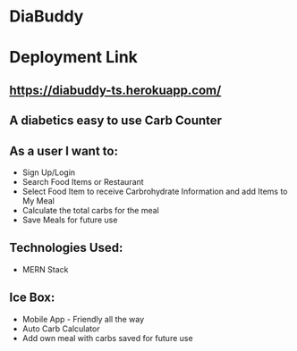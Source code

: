 # DiaBuddy

# Deployment Link #
## https://diabuddy-ts.herokuapp.com/

## A diabetics easy to use Carb Counter 


## As a user I want to:
* Sign Up/Login
* Search Food Items or Restaurant
* Select Food Item to receive Carbrohydrate Information and add Items to My Meal
* Calculate the total carbs for the meal
* Save Meals for future use

## Technologies Used:
* MERN Stack

## Ice Box: 
* Mobile App - Friendly all the way
* Auto Carb Calculator
* Add own meal with carbs saved for future use